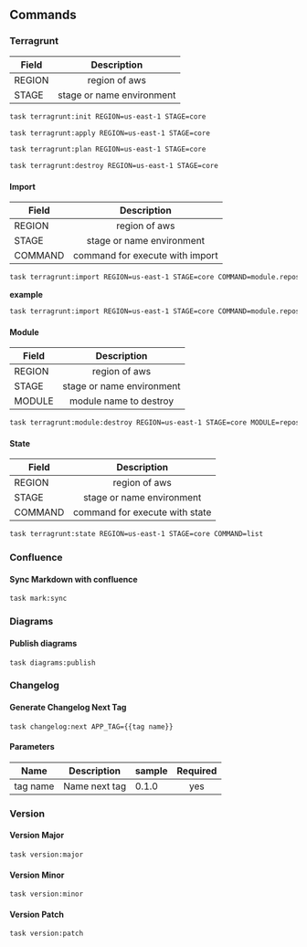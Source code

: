<!-- Space: Projects -->
<!-- Parent: TerraformModuleTemplate -->
<!-- Title: Commands TerraformModuleTemplate -->

<!-- Label: TerraformModuleTemplate -->
<!-- Label: Project -->
<!-- Label: Commands -->
<!-- Include: disclaimer.md -->
<!-- Include: ac:toc -->

## Commands

### Terragrunt

| Field  |        Description        |
| ------ | :-----------------------: |
| REGION |       region of aws       |
| STAGE  | stage or name environment |

```bash
task terragrunt:init REGION=us-east-1 STAGE=core
```

```bash
task terragrunt:apply REGION=us-east-1 STAGE=core
```

```bash
task terragrunt:plan REGION=us-east-1 STAGE=core
```

```bash
task terragrunt:destroy REGION=us-east-1 STAGE=core
```

#### Import

| Field   |           Description           |
| ------- | :-----------------------------: |
| REGION  |          region of aws          |
| STAGE   |    stage or name environment    |
| COMMAND | command for execute with import |

```bash
task terragrunt:import REGION=us-east-1 STAGE=core COMMAND=module.repository_learn_go.github_repository.this learn-go
```

**example**

```bash
task terragrunt:import REGION=us-east-1 STAGE=core COMMAND=module.repository_learn_go.github_repository.this learn-go
```

#### Module

| Field  |        Description        |
| ------ | :-----------------------: |
| REGION |       region of aws       |
| STAGE  | stage or name environment |
| MODULE |  module name to destroy   |

```bash
task terragrunt:module:destroy REGION=us-east-1 STAGE=core MODULE=repository_eslint_config
```

#### State

| Field   |          Description           |
| ------- | :----------------------------: |
| REGION  |         region of aws          |
| STAGE   |   stage or name environment    |
| COMMAND | command for execute with state |

```bash
task terragrunt:state REGION=us-east-1 STAGE=core COMMAND=list
```

### Confluence

#### Sync Markdown with confluence

```{.bash}
task mark:sync
```

### Diagrams

#### Publish diagrams

```{.bash}
task diagrams:publish
```

### Changelog

#### Generate Changelog Next Tag

```{.bash}
task changelog:next APP_TAG={{tag name}}
```

#### Parameters

| Name     | Description   | sample | Required |
| -------- | ------------- | ------ | :------: |
| tag name | Name next tag | 0.1.0  |   yes    |

### Version

#### Version Major

```{.bash}
task version:major
```

#### Version Minor

```{.bash}
task version:minor
```

#### Version Patch

```{.bash}
task version:patch
```
